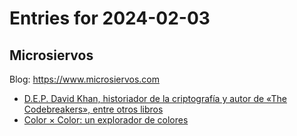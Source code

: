 # Entries for 2024-02-03
## Microsiervos 
Blog: https://www.microsiervos.com 

- [D.E.P. David Khan, historiador de la criptografía y autor de «The Codebreakers», entre otros libros](https://www.microsiervos.com/archivo/mundoreal/dep-david-khan-historiador-criptografia-autor-the-codebreakers-entre-otros-libros.html)
- [Color &times; Color: un explorador de colores](https://www.microsiervos.com/archivo/arte-y-diseno/color-x-color-explorador-colores.html)